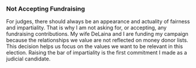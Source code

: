 ### Not Accepting Fundraising

For judges, there should always be an appearance and actuality of fairness and impartiality.  That is why I am not asking for, or accepting, any fundraising contributions.  My wife DeLaina and I are funding my campaign because the relationships we value are not reflected on money donor lists.  This decision helps us focus on the values we want to be relevant in this election.  Raising the bar of impartiality is the first commitment I made as a judicial candidate.